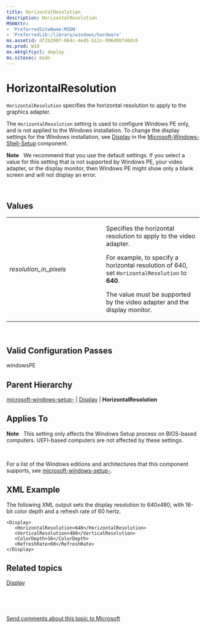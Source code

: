 ```yaml
---
title: HorizontalResolution
description: HorizontalResolution
MSHAttr:
- 'PreferredSiteName:MSDN'
- 'PreferredLib:/library/windows/hardware'
ms.assetid: df2b2007-064c-4e45-b12c-996d90f40dc6
ms.prod: W10
ms.mktglfcycl: deploy
ms.sitesec: msdn
---
```


# HorizontalResolution


`HorizontalResolution` specifies the horizontal resolution to apply to the graphics adapter.

The `HorizontalResolution` setting is used to configure Windows PE only, and is not applied to the Windows installation. To change the display settings for the Windows installation, see [Display](microsoft-windows-shell-setupdisplay.md) in the [Microsoft-Windows-Shell-Setup](microsoft-windows-shell-setup.md) component.

**Note**  
We recommend that you use the default settings. If you select a value for this setting that is not supported by Windows PE, your video adapter, or the display monitor, then Windows PE might show only a blank screen and will not display an error.

 

## Values


<table>
<colgroup>
<col width="50%" />
<col width="50%" />
</colgroup>
<tbody>
<tr class="odd">
<td><p><em>resolution_in_pixels</em></p></td>
<td><p>Specifies the horizontal resolution to apply to the video adapter.</p>
<p>For example, to specify a horizontal resolution of 640, set <code>HorizontalResolution</code> to <strong>640</strong>.</p>
<p>The value must be supported by the video adapter and the display monitor.</p></td>
</tr>
</tbody>
</table>

 

## Valid Configuration Passes


windowsPE

## Parent Hierarchy


[microsoft-windows-setup-](microsoft-windows-setup-.md) | [Display](microsoft-windows-setup-display.md) | **HorizontalResolution**

## Applies To


**Note**  
This setting only affects the Windows Setup process on BIOS-based computers. UEFI-based computers are not affected by these settings.

 

For a list of the Windows editions and architectures that this component supports, see [microsoft-windows-setup-](microsoft-windows-setup-.md).

## XML Example


The following XML output sets the display resolution to 640x480, with 16-bit color depth and a refresh rate of 60 hertz.

``` syntax
<Display>
   <HorizontalResolution>640</HorizontalResolution>
   <VerticalResolution>480</VerticalResolution>
   <ColorDepth>16</ColorDepth>
   <RefreshRate>60</RefreshRate>
</Display>
```

## Related topics


[Display](microsoft-windows-setup-display.md)

 

 

[Send comments about this topic to Microsoft](mailto:wsddocfb@microsoft.com?subject=Documentation%20feedback%20%5Bp_unattend\p_unattend%5D:%20HorizontalResolution%20%20RELEASE:%20%2810/3/2016%29&body=%0A%0APRIVACY%20STATEMENT%0A%0AWe%20use%20your%20feedback%20to%20improve%20the%20documentation.%20We%20don't%20use%20your%20email%20address%20for%20any%20other%20purpose,%20and%20we'll%20remove%20your%20email%20address%20from%20our%20system%20after%20the%20issue%20that%20you're%20reporting%20is%20fixed.%20While%20we're%20working%20to%20fix%20this%20issue,%20we%20might%20send%20you%20an%20email%20message%20to%20ask%20for%20more%20info.%20Later,%20we%20might%20also%20send%20you%20an%20email%20message%20to%20let%20you%20know%20that%20we've%20addressed%20your%20feedback.%0A%0AFor%20more%20info%20about%20Microsoft's%20privacy%20policy,%20see%20http://privacy.microsoft.com/default.aspx. "Send comments about this topic to Microsoft")





